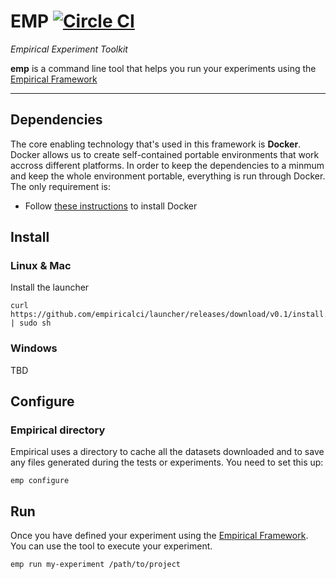 # EMP [![Circle CI](https://circleci.com/gh/alantrrs/emp.svg?style=svg&circle-token=cd5663fe04e7c0ed40a7a1d33a66d2431763a3d5)](https://circleci.com/gh/alantrrs/emp)
_Empirical Experiment Toolkit_

**emp** is a command line tool that helps you run your experiments
using the [Empirical Framework](http://empiricalci.com/docs/framework)

---

## Dependencies
The core enabling technology that's used in this framework is **Docker**. 
Docker allows us to create self-contained portable environments that work accross different platforms. 
In order to keep the dependencies  to a minmum and keep the whole environment portable, 
everything is run through Docker. The only requirement is:
- Follow [these instructions](https://docs.docker.com/engine/installation/) to install Docker

## Install

### Linux & Mac
Install the launcher
```
curl https://github.com/empiricalci/launcher/releases/download/v0.1/install.sh | sudo sh
```

### Windows
TBD

## Configure

### Empirical directory
Empirical uses a directory to cache all the datasets downloaded and to save any files generated during the
tests or experiments. You need to set this up:
```
emp configure
```

## Run
Once you have defined your experiment using the [Empirical Framework](http://empiricalci.com/docs).
You can use the tool to execute your experiment.
```
emp run my-experiment /path/to/project
```

